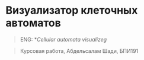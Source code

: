 # Визуализатор клеточных автоматов
> ENG: **Cellular automata visualizeg*

> Курсовая работа, Абдельсалам Шади, БПИ191
